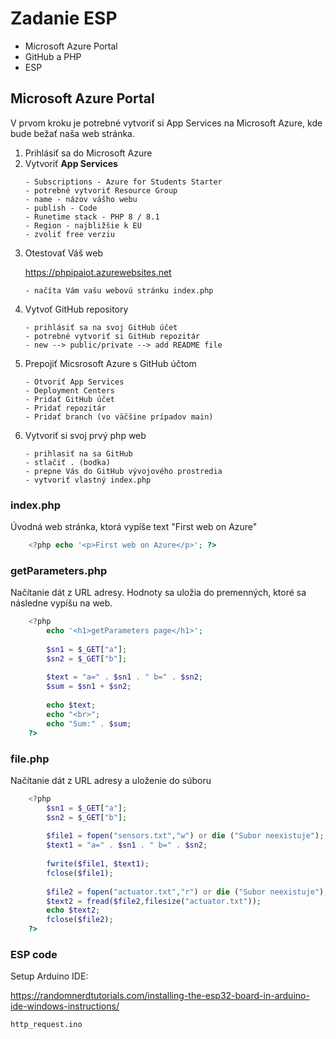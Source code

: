 # Zadanie ESP
- Microsoft Azure Portal
- GitHub a PHP
- ESP

## Microsoft Azure Portal

V prvom kroku je potrebné vytvoriť si App Services na Microsoft Azure, kde bude bežať naša web stránka.

<ol>
  <li>Prihlásiť sa do Microsoft Azure</li>
  <li>Vytvoriť <b>App Services</b></li>

    - Subscriptions - Azure for Students Starter
    - potrebné vytvoriť Resource Group
    - name - názov vášho webu
    - publish - Code
    - Runetime stack - PHP 8 / 8.1
    - Region - najbližšie k EU
    - zvoliť free verziu
  <li>Otestovať Váš web</li>

https://phpipaiot.azurewebsites.net 

    - načíta Vám vašu webovú stránku index.php

    
  <li>Vytvoť GitHub repository</li>

    - prihlásiť sa na svoj GitHub účet
    - potrebné vytvoriť si GitHub repozitár
    - new --> public/private --> add README file

  <li>Prepojiť Micsrosoft Azure s GitHub účtom</li>

    - Otvoriť App Services
    - Deployment Centers
    - Pridať GitHub účet
    - Pridať repozitár
    - Pridať branch (vo väčšine prípadov main)

  <li>Vytvoriť si svoj prvý php web</li>
    
    - prihlasiť na sa GitHub
    - stlačiť . (bodka) 
    - prepne Vás do GitHub vývojového prostredia
    - vytvoriť vlastný index.php
</ol>


### index.php
Úvodná web stránka, ktorá vypíše text "First web on Azure"
```php
    <?php echo '<p>First web on Azure</p>'; ?>
```

### getParameters.php
Načítanie dát z URL adresy. Hodnoty sa uložia do premenných, ktoré sa následne vypíšu na web.
```php
    <?php
        echo '<h1>getParameters page</h1>';
        
        $sn1 = $_GET["a"];
        $sn2 = $_GET["b"];
        
        $text = "a=" . $sn1 . " b=" . $sn2;
        $sum = $sn1 + $sn2;
        
        echo $text;
        echo "<br>";
        echo "Sum:" . $sum;
    ?>
```

### file.php
Načítanie dát z URL adresy a uloženie do súboru
```php
    <?php
        $sn1 = $_GET["a"];
        $sn2 = $_GET["b"];
        
        $file1 = fopen("sensors.txt","w") or die ("Subor neexistuje");
        $text1 = "a=" . $sn1 . " b=" . $sn2;
        
        fwrite($file1, $text1);
        fclose($file1);
        
        $file2 = fopen("actuator.txt","r") or die ("Subor neexistuje");
        $text2 = fread($file2,filesize("actuator.txt"));
        echo $text2;
        fclose($file2);
    ?>
```

### ESP code
Setup Arduino IDE:

https://randomnerdtutorials.com/installing-the-esp32-board-in-arduino-ide-windows-instructions/

    http_request.ino